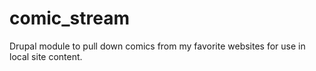 comic_stream
============

Drupal module to pull down comics from my favorite websites for use in local site content.
